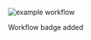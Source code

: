![example workflow](https://github.com/github/docs/actions/workflows/main.yml/badge.svg)

Workflow badge added
